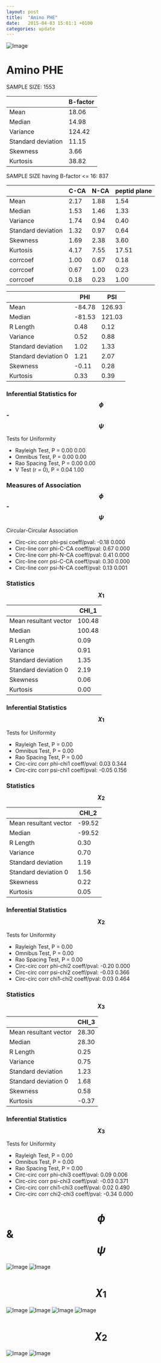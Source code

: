 ```yaml
---
layout: post
title:  "Amino PHE"
date:   2015-04-03 15:01:1 +0100
categories: update
---
```

<script src="https://cdnjs.cloudflare.com/ajax/libs/mathjax/2.7.0/MathJax.js?config=TeX-AMS-MML_HTMLorMML" type="text/javascript"></script>

![Image](../../../../images/aadensity.png)

# Amino PHE


 SAMPLE SIZE: 1553
 
 
 
|     | B-factor |
| --- | --- |
| Mean | 18.06 |
| Median | 14.98 |
| Variance | 124.42 |
| Standard deviation | 11.15 |
| Skewness | 3.66 |
| Kurtosis | 38.82 |
 
 
 
SAMPLE SIZE having B-factor <= 16: 837 


|     | C-CA | N-CA | peptid plane |
| --- | --- | --- | --- |
| Mean | 2.17 | 1.88 | 1.54 |
| Median | 1.53 | 1.46 | 1.33 |
| Variance | 1.74 | 0.94 | 0.40 |
| Standard deviation | 1.32 | 0.97 | 0.64 |
| Skewness | 1.69 | 2.38 | 3.60 |
| Kurtosis | 4.17 | 7.55 | 17.51 |
| corrcoef | 1.00 | 0.67 | 0.18 |
| corrcoef | 0.67 | 1.00 | 0.23 |
| corrcoef | 0.18 | 0.23 | 1.00 |
 
 
 

|     | PHI | PSI |
| --- | --- | --- |
| Mean | -84.78 | 126.93 |
| Median | -81.53 | 121.03 |
| R Length | 0.48 | 0.12 |
| Variance | 0.52 | 0.88 |
| Standard deviation | 1.02 | 1.33 |
| Standard deviation 0 | 1.21 | 2.07 |
| Skewness | -0.11 | 0.28 |
| Kurtosis | 0.33 | 0.39 |

### Inferential Statistics for $$\phi$$-$$\psi$$ 

Tests for Uniformity

- Rayleigh Test, P = 0.00 0.00
- Omnibus Test,  P = 0.00 0.00
- Rao Spacing Test,  P = 0.00 0.00
- V Test (r = 0),  P = 0.04 1.00
### Measures of Association $$\phi$$-$$\psi$$

Circular-Circular Association
- Circ-circ corr phi-psi coeff/pval:	-0.18	 0.000
- Circ-line corr phi-C-CA coeff/pval:	0.67	 0.000
- Circ-line corr phi-N-CA coeff/pval:	0.41	 0.000
- Circ-line corr psi-C-CA coeff/pval:	0.30	 0.000
- Circ-line corr psi-N-CA coeff/pval:	0.13	 0.001
### Statistics $$\chi_1$$

|     | CHI_1 |
| --- | --- |
| Mean resultant vector | 100.48 |
| Median | 100.48 | 
| R Length | 0.09 | 
| Variance | 0.91 | 
| Standard deviation | 1.35 |
| Standard deviation 0| 2.19 |
| Skewness | 0.06 |
| Kurtosis | 0.00 |

 

### Inferential Statistics $$\chi_1$$
Tests for Uniformity

- Rayleigh Test, 	 P = 0.00
- Omnibus Test, 	 P = 0.00
- Rao Spacing Test, 	 P = 0.00
- Circ-circ corr phi-chi1 coeff/pval:	0.03	 0.344
- Circ-circ corr psi-chi1 coeff/pval:	-0.05	 0.156

 

### Statistics $$\chi_2$$

|     | CHI_2 |
| --- | --- |
| Mean resultant vector | -99.52 |
| Median | -99.52 |
| R Length | 0.30 |
| Variance | 0.70 |
| Standard deviation | 1.19 |
| Standard deviation 0 | 1.56 |
| Skewness | 0.22 |
| Kurtosis | 0.05 |


### Inferential Statistics $$\chi_2$$ 

Tests for Uniformity

- Rayleigh Test, 	 P = 0.00
- Omnibus Test, 	 P = 0.00
- Rao Spacing Test, 	 P = 0.00
- Circ-circ corr phi-chi2 coeff/pval:	-0.20	 0.000
- Circ-circ corr psi-chi2 coeff/pval:	-0.03	 0.366
- Circ-circ corr chi1-chi2 coeff/pval:	0.03	 0.464


 

### Statistics $$\chi_3$$

|    | CHI_3 |
| --- | --- |
| Mean resultant vector | 28.30 |
| Median | 28.30 |
| R Length | 0.25 |
| Variance | 0.75 |
| Standard deviation | 1.23 |
| Standard deviation 0 | 1.68 |
| Skewness | 0.58 |
| Kurtosis | -0.37 |



### Inferential Statistics $$\chi_3$$

Tests for Uniformity

- Rayleigh Test, 	 P = 0.00
- Omnibus Test, 	 P = 0.00
- Rao Spacing Test, 	 P = 0.00
- Circ-circ corr phi-chi3 coeff/pval:	0.09	 0.006
- Circ-circ corr psi-chi3 coeff/pval:	-0.03	 0.371
- Circ-circ corr chi1-chi3 coeff/pval:	0.02	 0.490
- Circ-circ corr chi2-chi3 coeff/pval:	-0.34	 0.000

# $$\phi$$ & $$\psi$$
![Image](../../../../images/PHE_Rama_phipsi.jpg)
![Image](../../../../images/PHE_Rama_phipsiGrad.jpg)


# $$\chi_1$$
![Image](../../../../images/PHE_Rama_phichi1.jpg)
![Image](../../../../images/PHE_Rama_Grad_psichi1.jpg)
![Image](../../../../images/PHE_Rama_psichi1.jpg)
![Image](../../../../images/PHE_Rama_Grad_phichi1.jpg)


# $$\chi_2$$
![Image](../../../../images/PHE_Rama_chi1chi2.jpg)
![Image](../../../../images/PHE_Rama_Gradchi1chi2.jpg)
